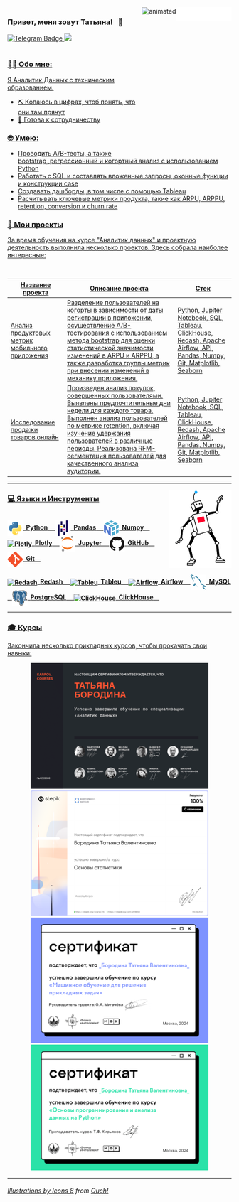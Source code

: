 <img src="https://github.com/t-borodina/t-borodina/blob/main/nothing.png" align="right" width="125"/>
<img src="https://github.com/t-borodina/t-borodina/blob/main/3d-isometric-financial-statistics-and-currency-analytics.gif"  alt="animated" align="right" height="325"/>

  ### Привет, меня зовут Татьяна! &nbsp; :wave:
  
<div id="badges" >
  <a href="https://t.me/tanizm">
  <img src="https://img.shields.io/badge/Telegram-blue?logo=telegram&logoColor=white?logo=telegram&style=flat" alt="Telegram Badge"height="40"/>
  <a href="https://wa.me/79169805436">
  <img src="https://img.shields.io/badge/WhatsApp-teal?logo=whatsapp&logoColor=white?logo=whatsapp&style=flat"height="40"/>
</div>
<br />
    
### :man_technologist: Обо мне:
Я Аналитик Данных  с техническим образованием.

- :pick: Копаюсь в цифрах, чтоб понять, что они там прячут
- :handshake: Готова к сотрудничеству



### :nerd_face: Умею:

- Проводить A/B-тесты, а также bootstrap, регрессионный и когортный анализ с использованием Python
- Работать с SQL и составлять вложенные запросы, оконные функции и конструкции case
- Создавать дашборды, в том числе с помощью Tableau
- Расчитывать ключевые метрики продукта, такие как ARPU, ARPPU, retention, conversion и churn rate

### :book: Мои проекты
За время обучения на курсе "Аналитик данных" и проектную деятельность выполнила несколько проектов. Здесь собрала наиболее интересные:
</p>

<div align="center">
<br />
  
|Название проекта| Описание проекта| Стек|
|----------------|-----------------|-----|
|[Анализ продуктовых метрик мобильного приложения](https://github.com/t-borodina/t-borodina/blob/main/Mobile_app_analytics.ipynb)|Разделение пользователей на когорты в зависимости от даты регистрации в приложении, осуществление А/B-тестирования с использованием метода bootstrap для оценки статистической значимости изменений в ARPU и ARPPU, а также разработка группы метрик при внесении изменений в механику приложения.|Python, Jupiter Notebook, SQL, Tableau, ClickHouse, Redash, Apache Airflow, API, Pandas, Numpy, Git, Matplotlib, Seaborn|
|[Исследование продажи товаров онлайн](https://github.com/t-borodina/t-borodina/blob/main/e-commerce.ipynb)|Произведен анализ покупок, совершенных пользователями. Выявлены предпочтительные дни недели для каждого товара. Выполнен анализ пользователей по метрике retention, включая изучение удержания пользователей в различные периоды. Реализована RFM-сегментация пользователей для качественного анализа аудитории.|Python, Jupiter Notebook, SQL, Tableau, ClickHouse, Redash, Apache Airflow, API, Pandas, Numpy, Git, Matplotlib, Seaborn|
</div>

---

<img src="https://github.com/t-borodina/t-borodina/blob/main/transistor-robot.gif"  alt="animated" align="right" width="140"/>

### :computer: Языки и Инструменты
<br />
<div><strong>
<img src="https://github.com/devicons/devicon/blob/master/icons/python/python-original.svg" title="Python" alt="Python" width="35" height="35" valign="middle"/>&nbsp;
<span>Python</span> &nbsp;&nbsp;&nbsp;
<img src="https://github.com/devicons/devicon/blob/master/icons/pandas/pandas-original.svg" title="Pandas" alt="Pandas" width="35" height="35" valign="middle"/>&nbsp;
<span>Pandas</span> &nbsp;&nbsp;&nbsp;
<img src="https://github.com/devicons/devicon/blob/master/icons/numpy/numpy-original.svg" title="Numpy" alt="Numpy" width="35" height="35" valign="middle"/>&nbsp;
<span>Numpy</span> &nbsp;&nbsp;&nbsp;
<img src="https://icon.icepanel.io/Technology/svg/Ploty.svg" title="Plotly" alt="Plotly" width="35" height="35" valign="middle"/>&nbsp;
<span>Plotly</span> &nbsp;&nbsp;&nbsp;
<img src="https://github.com/devicons/devicon/blob/master/icons/jupyter/jupyter-original.svg" title="Jupyter" alt="Jupyter" width="35" height="35" valign="middle"/>&nbsp;
<span>Jupyter</span> &nbsp;&nbsp;&nbsp;
<img src="https://github.com/devicons/devicon/blob/master/icons/github/github-original.svg" title="GitHub" alt="GitHub" width="35" height="35" valign="middle"/>&nbsp;
<span>GitHub</span> &nbsp;&nbsp;&nbsp;
<img src="https://github.com/devicons/devicon/blob/master/icons/git/git-original.svg" title="Git" alt="Git" width="35" height="35" valign="middle"/>&nbsp;
<span>Git</span> &nbsp;&nbsp;&nbsp;
</div></strong>
<br />
<div><strong>
<img src="https://www.vectorlogo.zone/logos/redashio/redashio-icon.svg" title="Redash" alt="Redash" width="35" height="35" valign="middle"/>&nbsp;
<span>Redash</span> &nbsp;&nbsp;&nbsp;
<img src="https://img.icons8.com/color/144/tableau-software.png" title="Tableu" alt="Tableu" width="35" height="35" valign="middle"/>&nbsp;
<span>Tableu</span> &nbsp;&nbsp;&nbsp;
<img src="https://icon.icepanel.io/Technology/svg/Apache-Airflow.svg" title="Airflow" alt="Airflow" width="35" height="35" valign="middle"/>&nbsp;
<span>Airflow</span> &nbsp;&nbsp;&nbsp;
<img src="https://github.com/devicons/devicon/blob/master/icons/mysql/mysql-original.svg" title="MySQL" alt="MySQL" width="35" height="35" valign="middle"/>&nbsp;
<span>MySQL</span> &nbsp;&nbsp;
<img src="https://github.com/devicons/devicon/blob/master/icons/postgresql/postgresql-original.svg" title="PostgreSQL" alt="PostgreSQL" width="35" height="35" valign="middle"/>&nbsp;
<span>PostgreSQL</span> &nbsp;&nbsp;&nbsp;
<img src="https://www.cdnlogo.com/logos/c/57/clickhouse.svg" title="ClickHouse" alt="ClickHouse" width="35" height="35" valign="middle"/>&nbsp;
<span>ClickHouse</span> &nbsp;&nbsp;&nbsp;
</div></strong>

---

### :mortar_board: Курсы
Закончила несколько прикладных курсов, чтобы прокачать свои навыки:

<div align="center">
  <img src="https://github.com/t-borodina/t-borodina/blob/main/karpov.courses.png" width="400"/>
  <img src="https://github.com/t-borodina/t-borodina/blob/main/statistics_stepik.png" width="400"/>
</div>
<div align="center">
  <img src="https://github.com/t-borodina/t-borodina/blob/main/ml_msu.png" width="400"/>
  <img src="https://github.com/t-borodina/t-borodina/blob/main/python_msu.png" width="400"/>
</div>

---

###### Illustrations by <a href="https://icons8.com/illustrations/author/zD2oqC8lLBBA">Icons 8<a> from <a href="https://icons8.com/illustrations">Ouch!</a>
